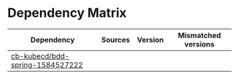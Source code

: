 # Dependency Matrix

Dependency | Sources | Version | Mismatched versions
---------- | ------- | ------- | -------------------
[cb-kubecd/bdd-spring-1584527222](https://github.com/cb-kubecd/bdd-spring-1584527222.git) |  | []() | 
